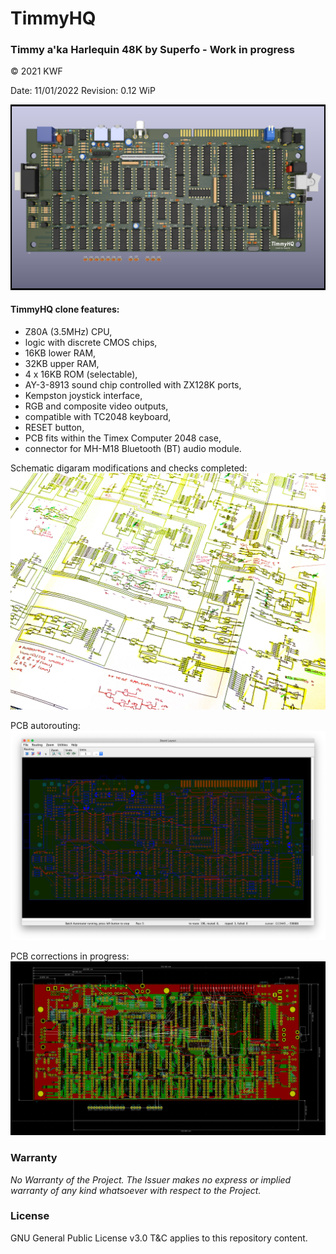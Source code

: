 # TimmyHQ
### Timmy a'ka Harlequin 48K by Superfo - Work in progress

© 2021 KWF

Date: 11/01/2022
Revision: 0.12 WiP

![TimmyHQ](/Docs/THQ_01.png)

#### TimmyHQ clone features:

* Z80A (3.5MHz) CPU,
* logic with discrete CMOS chips,
* 16KB lower RAM,
* 32KB upper RAM,
* 4 x 16KB ROM (selectable),
* AY-3-8913 sound chip controlled with ZX128K ports,
* Kempston joystick interface,
* RGB and composite video outputs,
* compatible with TC2048 keyboard,
* RESET button,
* PCB fits within the Timex Computer 2048 case,
* connector for MH-M18 Bluetooth (BT) audio module.

Schematic digaram modifications and checks completed:
![TimmyHQ](/Docs/THQ_02.jpg)

PCB autorouting:
![TimmyHQ](/Docs/PCB_v0.1_routing.png)

PCB corrections in progress:
![TimmyHQ](/Docs/THQ_03.png)

### Warranty

*No Warranty of the Project. The Issuer makes no express or implied warranty of any kind whatsoever with respect to the Project.*

### License

GNU General Public License v3.0 T&C applies to this repository content.
